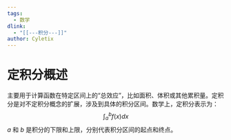 ```yaml
---
tags: 
  - 数学
dlink:
  - "[[---积分---]]"
author: Cyletix
---
```

# 定积分概述
主要用于计算函数在特定区间上的“总效应”，比如面积、体积或其他累积量。定积分是对不定积分概念的扩展，涉及到具体的积分区间。数学上，定积分表示为：
$$∫_a^b​f(x)dx$$
$a$ 和 $b$ 是积分的下限和上限，分别代表积分区间的起点和终点。
